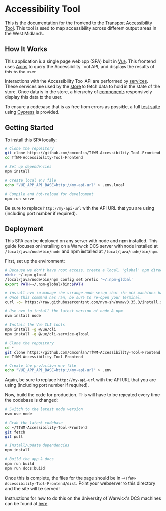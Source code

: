 # Accessibility Tool

This is the documentation for the frontend to the [Transport Accessibility Tool](https://transport-access-tool.dcs.warwick.ac.uk/). This tool is used to map accessibility across different output areas in the West Midlands.

## How It Works

This application is a single page web app (SPA) built in [Vue](https://vuejs.org). This frontend uses [Axios](https://github.com/axios/axios) to query the Accessibility Tool API, and displays the results of this to the user.

Interactions with the Accessibility Tool API are performed by [services](/services/). These services are used by the [store](/store/) to fetch data to hold in the state of the store. Once data is in the store, a hierarchy of [components](/components/) responsively display this data to the user.

To ensure a codebase that is as free from errors as possible, a full [test suite](/tests/) using [Cypress](https://www.cypress.io/) is provided.

## Getting Started
To install this SPA locally:
```bash
# Clone the repository
git clone https://github.com/cmconlan/TfWM-Accessibility-Tool-Frontend.git
cd TfWM-Accessibility-Tool-Frontend

# Set up dependencies
npm install

# Create local env file
echo "VUE_APP_API_BASE=http://my-api-url" > .env.local

# Compile and hot-reload for development
npm run serve
```

Be sure to replace `http://my-api-url` with the API URL that you are using (including port number if required).

## Deployment
This SPA can be deployed on any server with node and npm installed. This guide focuses on installing on a Warwick DCS server with node installed at `/local/java/node/bin/node` and npm installed at `/local/java/node/bin/npm`.

First, set up the environment:
```bash
# Because we don't have root access, create a local, 'global' npm directory
mkdir ~/.npm-global
/local/java/node/bin/npm config set prefix '~/.npm-global'
export PATH=~/.npm-global/bin:$PATH

# Install nvm to manage the strange node setup that the DCS machines have
# Once this command has ran, be sure to re-open your terminal.
curl -o- https://raw.githubusercontent.com/nvm-sh/nvm/v0.35.3/install.sh | bash

# Use nvm to install the latest version of node & npm
nvm install node

# Install the Vue CLI tools
npm install -g @vue/cli
npm install -g @vue/cli-service-global

# Clone the repository
cd ~
git clone https://github.com/cmconlan/TfWM-Accessibility-Tool-Frontend.git
cd TfWM-Accessibility-Tool-Frontend

# Create the production env file
echo "VUE_APP_API_BASE=http://my-api-url" > .env
```
Again, be sure to replace `http://my-api-url` with the API URL that you are using (including port number if required).

Now, build the code for production. This will have to be repeated every time the codebase is changed:
```bash
# Switch to the latest node version
nvm use node

# Grab the latest codebase
cd ~/TfWM-Accessibility-Tool-Frontend
git fetch
git pull

# Install/update dependencies
npm install

# Build the app & docs
npm run build
npm run docs:build
```
Once this is complete, the files for the page should be in `~/TfWM-Accessibility-Tool-Frontend/dist`. Point your webserver to this directory and the site will be served!

Instructions for how to do this on the University of Warwick's DCS machines can be found at [here](https://warwick.ac.uk/fac/sci/dcs/intranet/user_guide/apache/).
